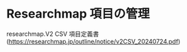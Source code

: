 # Researchmap 項目の管理

researchmap.V2 CSV 項目定義書(https://researchmap.jp/outline/notice/v2CSV_20240724.pdf)


